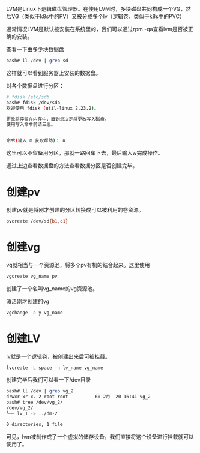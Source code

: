 LVM是Linux下逻辑磁盘管理器。在使用LVM时，多块磁盘共同构成一个VG，然后VG（类似于k8s中的PV）又被分成多个lv（逻辑卷，类似于k8s中的PVC）

通常情况LVM是默认被安装在系统里的，我们可以通过rpm -qa查看lvm是否被正确的安装。

查看一下由多少块数据盘

```bash
bash# ll /dev | grep sd
```

这样就可以看到服务器上安装的数据盘。

对各个数据盘进行分区：

```bash
# fdisk /etc/sdb
bash# fdisk /dev/sdb
欢迎使用 fdisk (util-linux 2.23.2)。

更改将停留在内存中，直到您决定将更改写入磁盘。
使用写入命令前请三思。


命令(输入 m 获取帮助)： n
```

这里可以不留备用分区，那就一路回车下去，最后输入w完成操作。

通过上边查看数据盘的方法查看数据分区是否创建完毕。

# 创建pv

创建pv就是将刚才创建的分区转换成可以被利用的卷资源。

```bash
pvcreate /dev/sd{b1,c1}
```

# 创建vg

vg就相当与一个资源池，将多个pv有机的结合起来。这里使用

```bash
vgcreate vg_name pv
```

创建了一个名叫vg_name的vg资源池。

激活刚才创建的vg

```bash
vgchange -a y vg_name
```

# 创建LV

lv就是一个逻辑卷，被创建出来后可被挂载。

```bash
lvcreate -L space -n lv_name vg_name
```

创建完毕后我们可以看一下/dev目录

```bash
bash# ll /dev | grep vg_2
drwxr-xr-x. 2 root root          60 2月  20 16:41 vg_2
bash# tree /dev/vg_2/
/dev/vg_2/
└── lv_1 -> ../dm-2

0 directories, 1 file
```

可见，lvm被制作成了一个虚拟的储存设备，我们直接将这个设备进行挂载就可以使用了。